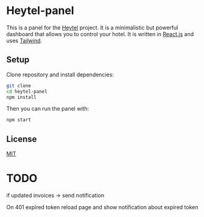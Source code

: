 # Heytel-panel

This is a panel for the [Heytel](https://github.com/Heytei/heytel-panel) project. It is a minimalistic but powerful dashboard that allows you to control your hotel. It is written in [React.js](https://reactjs.org/) and uses [Tailwind](https://tailwindcss.com/).

## Setup
Clone repository and install dependencies:
```bash
git clone
cd heytel-panel
npm install
```
Then you can run the panel with:
```bash
npm start
```

## License
[MIT](https://choosealicense.com/licenses/mit/)


# TODO

if updated invoices -> send notification

On 401 expired token reload page and show notification about expired token

